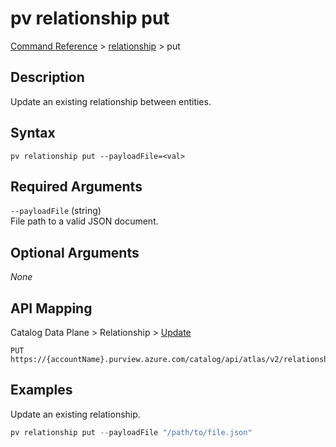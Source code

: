 # pv relationship put
[Command Reference](../../../README.md#command-reference) > [relationship](./main.md) > put

## Description
Update an existing relationship between entities.

## Syntax
```
pv relationship put --payloadFile=<val>
```

## Required Arguments
`--payloadFile` (string)  
File path to a valid JSON document.

## Optional Arguments
*None*

## API Mapping
Catalog Data Plane > Relationship > [Update](https://docs.microsoft.com/en-us/rest/api/purview/catalogdataplane/relationship/update)
```
PUT https://{accountName}.purview.azure.com/catalog/api/atlas/v2/relationship
```

## Examples
Update an existing relationship.
```powershell
pv relationship put --payloadFile "/path/to/file.json"
```